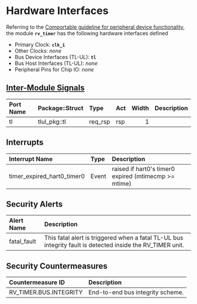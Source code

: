 # Hardware Interfaces

<!-- BEGIN CMDGEN util/regtool.py --interfaces ./hw/ip/rv_timer/data/rv_timer.hjson -->
Referring to the [Comportable guideline for peripheral device functionality](https://opentitan.org/book/doc/contributing/hw/comportability), the module **`rv_timer`** has the following hardware interfaces defined
- Primary Clock: **`clk_i`**
- Other Clocks: *none*
- Bus Device Interfaces (TL-UL): **`tl`**
- Bus Host Interfaces (TL-UL): *none*
- Peripheral Pins for Chip IO: *none*

## [Inter-Module Signals](https://opentitan.org/book/doc/contributing/hw/comportability/index.html#inter-signal-handling)

| Port Name   | Package::Struct   | Type    | Act   |   Width | Description   |
|:------------|:------------------|:--------|:------|--------:|:--------------|
| tl          | tlul_pkg::tl      | req_rsp | rsp   |       1 |               |

## Interrupts

| Interrupt Name             | Type   | Description                                          |
|:---------------------------|:-------|:-----------------------------------------------------|
| timer_expired_hart0_timer0 | Event  | raised if hart0's timer0 expired (mtimecmp >= mtime) |

## Security Alerts

| Alert Name   | Description                                                                                                |
|:-------------|:-----------------------------------------------------------------------------------------------------------|
| fatal_fault  | This fatal alert is triggered when a fatal TL-UL bus integrity fault is detected inside the RV_TIMER unit. |

## Security Countermeasures

| Countermeasure ID      | Description                      |
|:-----------------------|:---------------------------------|
| RV_TIMER.BUS.INTEGRITY | End-to-end bus integrity scheme. |


<!-- END CMDGEN -->
